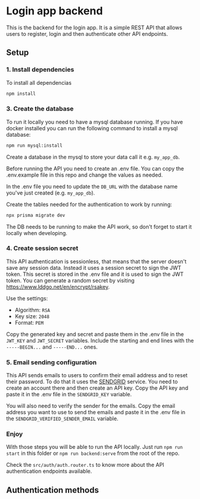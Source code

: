 # Login app backend
This is the backend for the login app. It is a simple REST API that allows users to register, login and then authenticate other API endpoints.

## Setup

### 1. Install dependencies
To install all dependencias
```bash
npm install
```
### 3. Create the database
To run it locally you need to have a mysql database running. If you have docker installed you can run the following command to install a mysql database:
```bash
npm run mysql:install
```

Create a database in the mysql to store your data call it e.g. `my_app_db`.

Before running the API you need to create an .env file. You can copy the .env.example file in this repo and change the values as needed.

In the .env file you need to update the `DB_URL` with the database name you've just created (e.g. `my_app_db`).

Create the tables needed for the authentication to work by running:

```bash
npx prisma migrate dev
```

The DB needs to be running to make the API work, so don't forget to start it locally when developing.

### 4. Create session secret
This API authentication is sessionless, that means that the server doesn't save any session data. Instead it uses a session secret to sign the JWT token. This secret is stored in the .env file and it is used to sign the JWT token. You can generate a random secret by visiting https://www.lddgo.net/en/encrypt/rsakey.

Use the settings:
* Algorithm: `RSA`
* Key size: `2048`
* Format: `PEM`

Copy the generated key and secret and paste them in the .env file in the `JWT_KEY` and `JWT_SECRET` variables. Include the starting and end lines with the `-----BEGIN...` and `-----END...` ones.

### 5. Email sending configuration
This API sends emails to users to confirm their email address and to reset their password. To do that it uses the [SENDGRID](https://sendgrid.com/) service. You need to create an account there and then create an API key. Copy the API key and paste it in the .env file in the `SENDGRID_KEY` variable.

You will also need to verify the sender for the emails. Copy the email address you want to use to send the emails and paste it in the .env file in the `SENDGRID_VERIFIED_SENDER_EMAIL` variable.

### Enjoy
With those steps you will be able to run the API locally. Just run `npm run start` in this folder or `npm run backend:serve` from the root of the repo.

Check the `src/auth/auth.router.ts` to know more about the API authentication endpoints available.

## Authentication methods